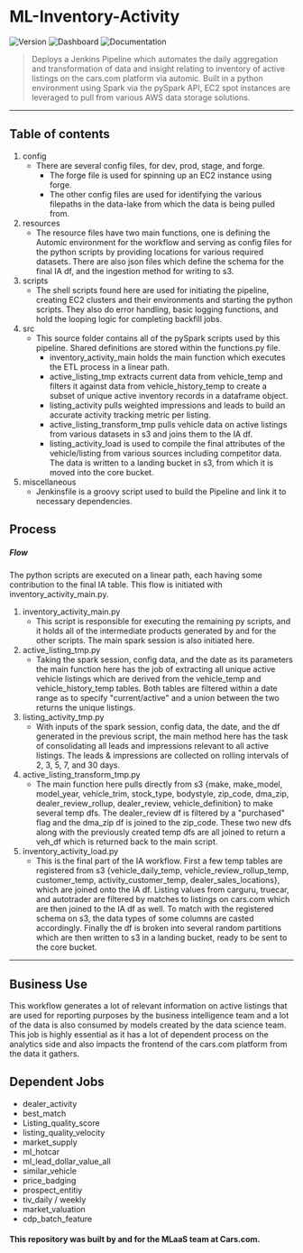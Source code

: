 # **ML-Inventory-Activity**
![Version](https://img.shields.io/badge/Version-1.1.1-brightgreen.svg) ![Dashboard](https://img.shields.io/badge/Dashboard-TODO-red.svg) ![Documentation](https://img.shields.io/badge/Documentation-Ready-brightgreen.svg)

> Deploys a Jenkins Pipeline which automates the daily aggregation and transformation of data and insight relating to inventory of active listings on the cars.com platform via automic. Built in a python environment using Spark via the pySpark API, EC2 spot instances are leveraged to pull from various AWS data storage solutions.
---

## Table of contents
1. config
    - There are several config files, for dev, prod, stage, and forge. 
        - The forge file is used for spinning up an EC2 instance using forge.
        - The other config files are used for identifying the various filepaths in the data-lake from which the data is being pulled from.
2. resources
    - The resource files have two main functions, one is defining the Automic environment for the workflow and serving as config files for the python scripts by providing locations for various required datasets. There are also json files which define the schema for the final IA df, and the ingestion method for writing to s3. 
3. scripts
    - The shell scripts found here are used for initiating the pipeline, creating EC2 clusters and their environments and starting the python scripts. They also do error handling, basic logging functions, and hold the looping logic for completing backfill jobs.
4. src
    - This source folder contains all of the pySpark scripts used by this pipeline. Shared definitions are stored within the functions.py file.
        - inventory_activity_main holds the main function which executes the ETL process in a linear path.
        - active_listing_tmp extracts current data from vehicle_temp and filters it against data from vehicle_history_temp to create a subset of unique active inventory records in a dataframe object.
        - listing_activity pulls weighted impressions and leads to build an accurate activity tracking metric per listing.
        - active_listing_transform_tmp pulls vehicle data on active listings from various datasets in s3 and joins them to the IA df. 
        - listing_activity_load is used to compile the final attributes of the vehicle/listing from various sources including competitor data. The data is written to a landing bucket in s3, from which it is moved into the core bucket. 
5. miscellaneous
    - Jenkinsfile is a groovy script used to build the Pipeline and link it to necessary dependencies. 

## Process

##### Flow

The python scripts are executed on a linear path, each having some contribution to the final IA table. This flow is initiated with inventory_activity_main.py. 
1. inventory_activity_main.py
    - This script is responsible for executing the remaining py scripts, and it holds all of the intermediate products generated by and for the other scripts. The main spark session is also initiated here. 
2. active_listing_tmp.py
    - Taking the spark session, config data, and the date as its parameters the main function here has the job of extracting all unique active vehicle listings which are derived from the vehicle_temp and vehicle_history_temp tables. Both tables are filtered within a date range as to specify "current/active" and a union between the two returns the unique listings. 
3. listing_activity_tmp.py
    - With inputs of the spark session, config data, the date, and the df generated in the previous script, the main method here has the task of consolidating all leads and impressions relevant to all active listings. The leads & impressions are collected on rolling intervals of 2, 3, 5, 7, and 30 days.
4. active_listing_transform_tmp.py
    - The main function here pulls directly from s3 {make, make_model, model_year, vehicle_trim, stock_type, bodystyle, zip_code, dma_zip, dealer_review_rollup, dealer_review, vehicle_definition} to make several temp dfs. The dealer_review df is filtered by a "purchased" flag and the dma_zip df is joined to the zip_code. These two new dfs along with the previously created temp dfs are all joined to return a veh_df which is returned back to the main script.
5. inventory_activity_load.py
    - This is the final part of the IA workflow. First a few temp tables are registered from s3 {vehicle_daily_temp, vehicle_review_rollup_temp, customer_temp, activity_customer_temp, dealer_sales_locations}, which are joined onto the IA df. Listing values from carguru, truecar, and autotrader are filtered by matches to listings on cars.com which are then joined to the IA df as well. To match with the registered schema on s3, the data types of some columns are casted accordingly. Finally the df is broken into several random partitions which are then written to s3 in a landing bucket, ready to be sent to the core bucket. 


---

## Business Use

This workflow generates a lot of relevant information on active listings that are used for reporting purposes by the business intelligence team and a lot of the data is also consumed by models created by the data science team. This job is highly essential as it has a lot of dependent process on the analytics side and also impacts the frontend of the cars.com platform from the data it gathers. 


## Dependent Jobs

- dealer_activity
- best_match
- Listing_quality_score
- listing_quality_velocity
- market_supply
- ml_hotcar
- ml_lead_dollar_value_all
- similar_vehicle
- price_badging
- prospect_entitiy
- tiv_daily / weekly
- market_valuation
- cdp_batch_feature

#### This repository was built by and for the MLaaS team at Cars.com. 